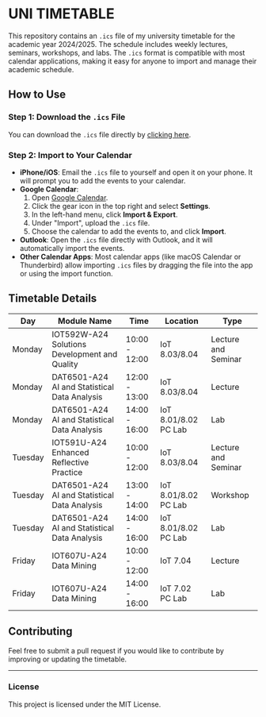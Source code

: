 # UNI TIMETABLE

This repository contains an `.ics` file of my university timetable for the academic year 2024/2025. The schedule includes weekly lectures, seminars, workshops, and labs. The `.ics` format is compatible with most calendar applications, making it easy for anyone to import and manage their academic schedule.

## How to Use

### Step 1: Download the `.ics` File
You can download the `.ics` file directly by [clicking here](https://github.com/aliallam123/UNI-TIMETABLE/blob/main/YEAR_3_QMUL_TIMETABLE.ics).

### Step 2: Import to Your Calendar
- **iPhone/iOS**: Email the `.ics` file to yourself and open it on your phone. It will prompt you to add the events to your calendar.
- **Google Calendar**: 
  1. Open [Google Calendar](https://calendar.google.com).
  2. Click the gear icon in the top right and select **Settings**.
  3. In the left-hand menu, click **Import & Export**.
  4. Under "Import", upload the `.ics` file.
  5. Choose the calendar to add the events to, and click **Import**.
- **Outlook**: Open the `.ics` file directly with Outlook, and it will automatically import the events.
- **Other Calendar Apps**: Most calendar apps (like macOS Calendar or Thunderbird) allow importing `.ics` files by dragging the file into the app or using the import function.

## Timetable Details

| Day       | Module Name                                    | Time          | Location          | Type      |
| --------- | ---------------------------------------------- | ------------- | ----------------- | --------- |
| Monday    | IOT592W-A24 Solutions Development and Quality  | 10:00 - 12:00 | IoT 8.03/8.04     | Lecture and Seminar |
| Monday    | DAT6501-A24 AI and Statistical Data Analysis   | 12:00 - 13:00 | IoT 8.03/8.04     | Lecture   |
| Monday    | DAT6501-A24 AI and Statistical Data Analysis   | 14:00 - 16:00 | IoT 8.01/8.02 PC Lab | Lab     |
| Tuesday   | IOT591U-A24 Enhanced Reflective Practice       | 10:00 - 12:00 | IoT 8.03/8.04     | Lecture and Seminar |
| Tuesday   | DAT6501-A24 AI and Statistical Data Analysis   | 13:00 - 14:00 | IoT 8.01/8.02 PC Lab | Workshop |
| Tuesday   | DAT6501-A24 AI and Statistical Data Analysis   | 14:00 - 16:00 | IoT 8.01/8.02 PC Lab | Lab     |
| Friday    | IOT607U-A24 Data Mining                       | 10:00 - 12:00 | IoT 7.04          | Lecture   |
| Friday    | IOT607U-A24 Data Mining                       | 14:00 - 16:00 | IoT 7.02 PC Lab    | Lab       |

## Contributing
Feel free to submit a pull request if you would like to contribute by improving or updating the timetable.

---

### License
This project is licensed under the MIT License.
